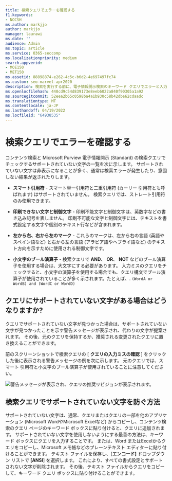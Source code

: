 ```yaml
---
title: 検索クエリでエラーを確認する
f1.keywords:
- NOCSH
ms.author: markjjo
author: markjjo
manager: laurawi
ms.date: ''
audience: Admin
ms.topic: article
ms.service: O365-seccomp
ms.localizationpriority: medium
search.appverid:
- MOE150
- MET150
ms.assetid: 88898874-e262-4c5c-b6d2-4e697497fc74
ms.custom: seo-marvel-apr2020
description: 検索を実行する前に、電子情報開示検索のキーワード クエリでエラーと入力ミスを検出する方法について説明します。
ms.openlocfilehash: 440cd9c54d839173e8eeb6022a840f90305a1a92
ms.sourcegitcommit: 52eea2b65c0598ba4a1b930c58b42dbe62cdaadc
ms.translationtype: MT
ms.contentlocale: ja-JP
ms.lasthandoff: 04/19/2022
ms.locfileid: "64938535"
---
```

# <a name="check-your-search-query-for-errors"></a>検索クエリでエラーを確認する
  
コンテンツ検索と Microsoft Purview 電子情報開示 (Standard) の検索クエリでチェックするサポートされていない文字の一覧を次に示します。 サポートされていない文字は非表示になることが多く、通常は検索エラーが発生したり、意図しない結果が返されたりします。
  
- **スマート引用符** - スマート単一引用符と二重引用符 (カーリー 引用符とも呼ばれます) はサポートされていません。 検索クエリでは、ストレート引用符のみ使用できます。 

- **印刷できない文字と制御文字** - 印刷不能文字と制御文字は、英数字などの書き込み記号を表しません。 印刷不可能な文字と制御文字には、テキストを書式設定する文字や個別のテキスト行などが含まれます。 

- **左から右、右から左のマーク** - これらのマークは、左から右の言語 (英語やスペイン語など) と右から左の言語 (アラビア語やヘブライ語など) のテキスト方向を示すために使用される制御文字です。

- **小文字のブール演算子** - 検索クエリで **AND**、 **OR**、 **NOT** などのブール演算子を使用する場合は、大文字にする必要があります。 入力ミスのクエリをチェックすると、小文字の演算子を使用する場合でも、クエリ構文でブール演算子が使用されていることが多く示されます。たとえば、. `(WordA or WordB) and (WordC or WordD)`

## <a name="what-happens-if-a-query-has-an-unsupported-character"></a>クエリにサポートされていない文字がある場合はどうなりますか?

クエリでサポートされていない文字が見つかった場合は、サポートされていない文字が見つかったことを示す警告メッセージが表示され、代わりの文字が提案されます。 その後、元のクエリを保持するか、推奨される変更されたクエリに置き換えることができます。

前のスクリーンショットで検索クエリの [ **クエリの入力ミスの確認** ] をクリックした後に表示される警告メッセージの例を次に示します。 元のクエリでは、スマート 引用符と小文字のブール演算子が使用されていることに注意してください。
  
![警告メッセージが表示され、クエリの推奨リビジョンが表示されます。](../media/23214b30-8e52-412c-bd80-63fb1b3ed52d.png)
  
## <a name="how-to-prevent-unsupported-characters-in-your-search-queries"></a>検索クエリでサポートされていない文字を防ぐ方法

サポートされていない文字は、通常、クエリまたはクエリの一部を他のアプリケーション (Microsoft WordやMicrosoft Excelなど) からコピーし、コンテンツ検索のクエリ ページのキーワード ボックスに貼り付けると、クエリに追加されます。 サポートされていない文字を使用しないようにする最善の方法は、キーワード ボックスにクエリを入力することです。 または、Word またはExcelからクエリをコピーし、Microsoft メモ帳などのプレーンテキスト エディターに貼り付けることができます。 テキスト ファイルを保存し、[**エンコード]** ドロップダウン リストで **[ANSI**] を選択します。 これにより、すべての書式設定とサポートされない文字が削除されます。 その後、テキスト ファイルからクエリをコピーして、キーワード クエリ ボックスに貼り付けることができます。
